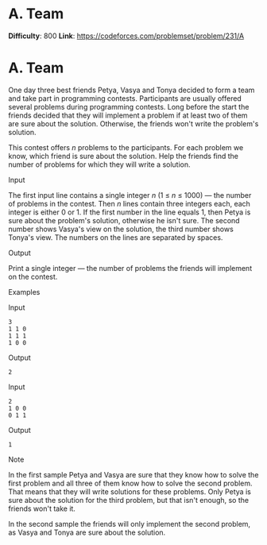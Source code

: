 # A. Team 
**Difficulty**: 800 
**Link**: https://codeforces.com/problemset/problem/231/A

# A. Team
One day three best friends Petya, Vasya and Tonya decided to form a team and
take part in programming contests. Participants are usually offered several
problems during programming contests. Long before the start the friends
decided that they will implement a problem if at least two of them are sure
about the solution. Otherwise, the friends won't write the problem's solution.

This contest offers _n_ problems to the participants. For each problem we
know, which friend is sure about the solution. Help the friends find the
number of problems for which they will write a solution.

Input

The first input line contains a single integer _n_ (1 ≤  _n_ ≤ 1000) — the
number of problems in the contest. Then _n_ lines contain three integers each,
each integer is either 0 or 1. If the first number in the line equals 1, then
Petya is sure about the problem's solution, otherwise he isn't sure. The
second number shows Vasya's view on the solution, the third number shows
Tonya's view. The numbers on the lines are separated by spaces.

Output

Print a single integer — the number of problems the friends will implement on
the contest.

Examples

Input

    
    
    3  
    1 1 0  
    1 1 1  
    1 0 0  
    

Output

    
    
    2  
    

Input

    
    
    2  
    1 0 0  
    0 1 1  
    

Output

    
    
    1  
    

Note

In the first sample Petya and Vasya are sure that they know how to solve the
first problem and all three of them know how to solve the second problem. That
means that they will write solutions for these problems. Only Petya is sure
about the solution for the third problem, but that isn't enough, so the
friends won't take it.

In the second sample the friends will only implement the second problem, as
Vasya and Tonya are sure about the solution.

